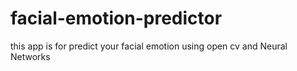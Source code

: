 # facial-emotion-predictor
this app is for predict your facial emotion using open cv and Neural Networks

